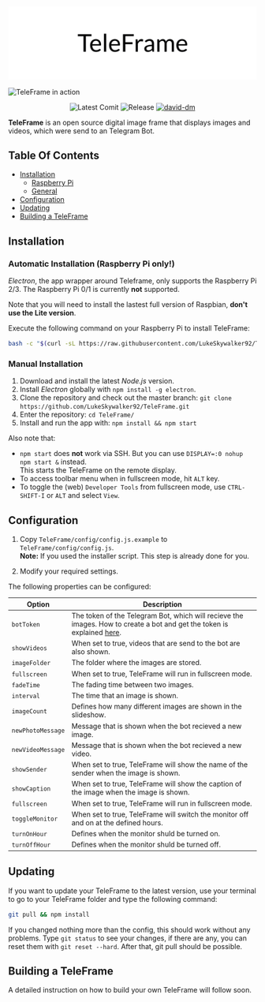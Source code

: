 ![TeleFrame](.github/header.png)

![TeleFrame in action](.github/TeleFrame.gif)

<p align="center">
	<a><img src="https://img.shields.io/github/last-commit/LukeSkywalker92/TeleFrame.svg" alt="Latest Comit"></a>
<a><img src="https://img.shields.io/github/release/LukeSkywalker92/TeleFrame.svg" alt="Release"></a>
	<a href="https://david-dm.org/LukeSkywalker92/TeleFrame"><img src="https://david-dm.org/LukeSkywalker92/TeleFrame.svg" alt="david-dm"></a>
</p>

**TeleFrame** is an open source digital image frame that displays images and videos, which were send to an Telegram Bot.

## Table Of Contents

- [Installation](#installation)
  - [Raspberry Pi](#automatic-installation-raspberry-pi-only)
  - [General](#manual-installation)
- [Configuration](#configuration)
- [Updating](#updating)
- [Building a TeleFrame](#building-a-teleframe)

## Installation

### Automatic Installation (Raspberry Pi only!)

*Electron*, the app wrapper around Teleframe, only supports the Raspberry Pi 2/3. The Raspberry Pi 0/1 is currently **not** supported.

Note that you will need to install the lastest full version of Raspbian, **don't use the Lite version**.

Execute the following command on your Raspberry Pi to install TeleFrame:

```bash
bash -c "$(curl -sL https://raw.githubusercontent.com/LukeSkywalker92/TeleFrame/master/tools/install_raspberry.sh)"
```

### Manual Installation

1. Download and install the latest *Node.js* version.
2. Install *Electron* globally with `npm install -g electron`.
3. Clone the repository and check out the master branch: `git clone https://github.com/LukeSkywalker92/TeleFrame.git`
4. Enter the repository: `cd TeleFrame/`
5. Install and run the app with: `npm install && npm start`

Also note that:

- `npm start` does **not** work via SSH. But you can use `DISPLAY=:0 nohup npm start &` instead. \
  This starts the TeleFrame on the remote display.
- To access toolbar menu when in fullscreen mode, hit `ALT` key.
- To toggle the (web) `Developer Tools` from fullscreen mode, use `CTRL-SHIFT-I` or `ALT` and select `View`.

## Configuration

1. Copy `TeleFrame/config/config.js.example` to `TeleFrame/config/config.js`. \
   **Note:** If you used the installer script. This step is already done for you.

2. Modify your required settings.


The following properties can be configured:

| **Option** | **Description** |
| --- | --- |
| `botToken` | The token of the Telegram Bot, which will recieve the images. How to create a bot and get the token is explained [here](https://core.telegram.org/bots#6-botfather). |
| `showVideos` | When set to true, videos that are send to the bot are also shown. |
| `imageFolder` | The folder where the images are stored. |
| `fullscreen` | When set to true, TeleFrame will run in fullscreen mode. |
| `fadeTime` | The fading time between two images. |
| `interval` | The time that an image is shown. |
| `imageCount` | Defines how many different images are shown in the slideshow. |
| `newPhotoMessage` | Message that is shown when the bot recieved a new image. |
| `newVideoMessage` | Message that is shown when the bot recieved a new video. |
| `showSender` | When set to true, TeleFrame will show the name of the sender when the image is shown. |
| `showCaption` | When set to true, TeleFrame will show the caption of the image when the image is shown. |
| `fullscreen` | When set to true, TeleFrame will run in fullscreen mode. |
| `toggleMonitor` | When set to true, TeleFrame will switch the monitor off and on at the defined hours. |
| `turnOnHour` | Defines when the monitor shuld be turned on. |
| `turnOffHour` | Defines when the monitor shuld be turned off. |

## Updating

If you want to update your TeleFrame to the latest version, use your terminal to go to your TeleFrame folder and type the following command:

```bash
git pull && npm install
```

If you changed nothing more than the config, this should work without any problems.
Type `git status` to see your changes, if there are any, you can reset them with `git reset --hard`. After that, git pull should be possible.

## Building a TeleFrame

A detailed instruction on how to build your own TeleFrame will follow soon.
